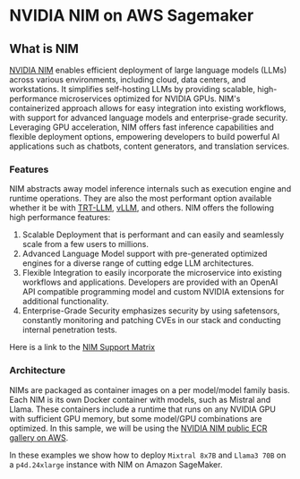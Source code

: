 # NVIDIA NIM on AWS Sagemaker

## What is NIM

[NVIDIA NIM](https://catalog.ngc.nvidia.com/orgs/nim/teams/mistralai/containers/mixtral-8x7b-instruct-v01) enables efficient deployment of large language models (LLMs) across various environments, including cloud, data centers, and workstations. It simplifies self-hosting LLMs by providing scalable, high-performance microservices optimized for NVIDIA GPUs. NIM's containerized approach allows for easy integration into existing workflows, with support for advanced language models and enterprise-grade security. Leveraging GPU acceleration, NIM offers fast inference capabilities and flexible deployment options, empowering developers to build powerful AI applications such as chatbots, content generators, and translation services.

### Features

NIM abstracts away model inference internals such as execution engine and runtime operations. They are also the most performant option available whether it be with [TRT-LLM](https://github.com/NVIDIA/TensorRT-LLM), [vLLM](https://github.com/vllm-project/vllm), and others. NIM offers the following high performance features:

1. Scalable Deployment that is performant and can easily and seamlessly scale from a few users to millions.
2. Advanced Language Model support with pre-generated optimized engines for a diverse range of cutting edge LLM architectures.
3. Flexible Integration to easily incorporate the microservice into existing workflows and applications. Developers are provided with an OpenAI API compatible programming model and custom NVIDIA extensions for additional functionality.
4. Enterprise-Grade Security emphasizes security by using safetensors, constantly monitoring and patching CVEs in our stack and conducting internal penetration tests.

Here is a link to the [NIM Support Matrix](https://docs.nvidia.com/nim/large-language-models/latest/support-matrix.html)

### Architecture

NIMs are packaged as container images on a per model/model family basis. Each NIM is its own Docker container with models, such as Mistral and Llama. These containers include a runtime that runs on any NVIDIA GPU with sufficient GPU memory, but some model/GPU combinations are optimized. In this sample, we will be using the [NVIDIA NIM public ECR gallery on AWS](https://gallery.ecr.aws/nvidia/nim).

In these examples we show how to deploy `Mixtral 8x7B` and `Llama3 70B` on a `p4d.24xlarge` instance with NIM on Amazon SageMaker.
